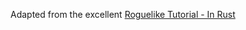
Adapted from the excellent [Roguelike Tutorial - In Rust](https://bfnightly.bracketproductions.com/rustbook/)